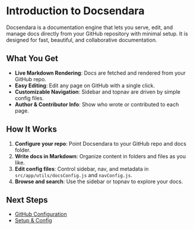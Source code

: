 # Introduction to Docsendara

Docsendara is a documentation engine that lets you serve, edit, and manage docs directly from your GitHub repository with minimal setup. It is designed for fast, beautiful, and collaborative documentation.

## What You Get
- **Live Markdown Rendering**: Docs are fetched and rendered from your GitHub repo.
- **Easy Editing**: Edit any page on GitHub with a single click.
- **Customizable Navigation**: Sidebar and topnav are driven by simple config files.
- **Author & Contributor Info**: Show who wrote or contributed to each page.

## How It Works
1. **Configure your repo**: Point Docsendara to your GitHub repo and docs folder.
2. **Write docs in Markdown**: Organize content in folders and files as you like.
3. **Edit config files**: Control sidebar, nav, and metadata in `src/app/utils/docsConfig.js` and `navConfig.js`.
4. **Browse and search**: Use the sidebar or topnav to explore your docs.

## Next Steps
- [GitHub Configuration](./github.md)
- [Setup & Config](./setup-configs.md)
